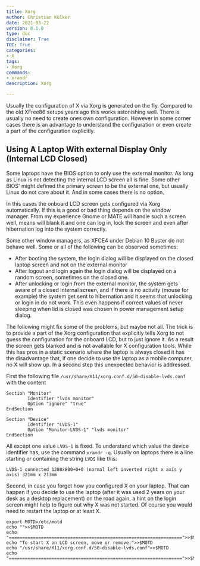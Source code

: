```yaml
---
title: Xorg
author: Christian Külker
date: 2021-03-22
version: 0.1.0
type: doc
disclaimer: True
TOC: True
categories:
- X
tags:
- Xorg
commands:
- xrandr
description: Xorg

---
```


Usually the configuration of X via Xorg is generated on the fly. Compared to
the old XFree86 setups years ago this works astonishing well. There is usually
no need to create ones own configuration. However in some corner cases there is
an advantage to understand the configuration or even create a part of the
configuration explicitly.

## Using A Laptop With external Display Only (Internal LCD Closed)

Some laptops have the BIOS option to only use the external monitor. As long as
Linux is not detecting the internal LCD screen all is fine. Some other BIOS'
might defined the primary screen to be the external one, but usually Linux do
not care about it. And in some cases there is no option.

In this cases the onboard LCD screen gets configured via Xorg automatically. If
this is a good or bad thing depends on the window manager. From my experience
Gnome or MATE will handle such a screen well, means will blank it and one can
log in, lock the screen and even after hibernation log into the system
correctly.

Some other window managers, as XFCE4 under Debian 10 Buster do not behave well.
Some or all of the following can be observed sometimes:

- After booting the system, the login dialog will be displayed on the closed
  laptop screen and not on the external monitor
- After logout and login again the login dialog will be displayed on a random
  screen, sometimes on the closed one.
- After unlocking or login from the external monitor, the system gets aware of
  a closed internal screen, and if there is no activity (mouse for example) the
  system get sent to hibernation and it seems that unlocking or login in  do
  not work.  This even happens if correct values of never sleeping when lid is
  closed was chosen in power management setup dialog.

The following might fix some of the problems, but maybe not all. The trick is
to provide a part of the Xorg configuration that explicitly tells Xorg to not
guess the configuration for the onboard LCD, but to just ignore it. As a result
the screen gets blanked and is not available for X configuration tools. While
this has pros in a static scenario where the laptop is always closed it has the
disadvantage that, if one decide to use the laptop as a mobile computer, no
X will show up. In a second step this unexpected behavior is addressed.

First the following file `/usr/share/X11/xorg.conf.d/50-disable-lvds.conf` with
the content

```
Section "Monitor"
        Identifier "lvds monitor"
        Option "ignore" "true"
EndSection

Section "Device"
        Identifier "LVDS-1"
        Option "Monitor-LVDS-1" "lvds monitor"
EndSection
```

All except one value `LVDS-1` is fixed. To understand which value the
device identifier has, use the command `xrandr -q`. Usually on laptops
there is a line starting or containing the string `LVDS` like this:

```
LVDS-1 connected 1280x800+0+0 (normal left inverted right x axis y axis) 321mm x 213mm
```

Second, in case you forget how you configured X on your laptop. That can
happen if you decide to use the laptop (after it was used 2 years on your desk
as a desktop replacement) on the road again, a hint on the login screen might
help to figure out why X was not started. Of course you would need to restart
the laptop or at least X.

```
export MOTD=/etc/motd
echo "">>$MOTD
echo "=================================================================">>$MOTD
echo "To start X on LCD screen, move or remove:">>$MOTD
echo "/usr/share/X11/xorg.conf.d/50-disable-lvds.conf">>$MOTD
echo "=================================================================">>$MOTD
```
